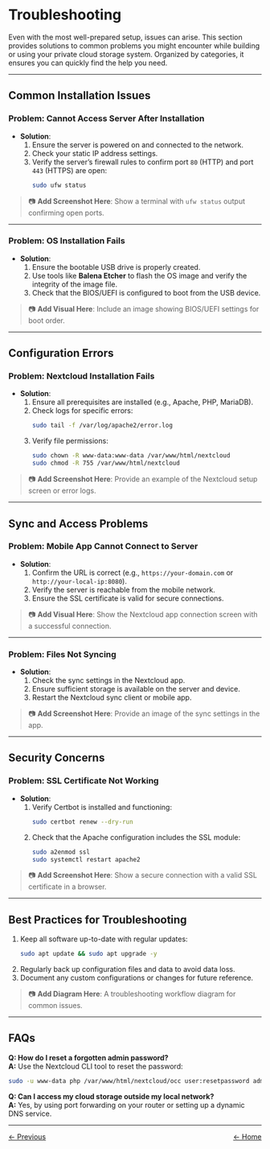 # Troubleshooting

Even with the most well-prepared setup, issues can arise. This section provides solutions to common problems you might encounter while building or using your private cloud storage system. Organized by categories, it ensures you can quickly find the help you need.

---

## Common Installation Issues

### **Problem: Cannot Access Server After Installation**
- **Solution**:
  1. Ensure the server is powered on and connected to the network.
  2. Check your static IP address settings.
  3. Verify the server’s firewall rules to confirm port `80` (HTTP) and port `443` (HTTPS) are open:
     ```bash
     sudo ufw status
     ```

> 📷 **Add Screenshot Here**: Show a terminal with `ufw status` output confirming open ports.

---

### **Problem: OS Installation Fails**
- **Solution**:
  1. Ensure the bootable USB drive is properly created.
  2. Use tools like **Balena Etcher** to flash the OS image and verify the integrity of the image file.
  3. Check that the BIOS/UEFI is configured to boot from the USB device.

> 📷 **Add Visual Here**: Include an image showing BIOS/UEFI settings for boot order.

---

## Configuration Errors

### **Problem: Nextcloud Installation Fails**
- **Solution**:
  1. Ensure all prerequisites are installed (e.g., Apache, PHP, MariaDB).
  2. Check logs for specific errors:
     ```bash
     sudo tail -f /var/log/apache2/error.log
     ```
  3. Verify file permissions:
     ```bash
     sudo chown -R www-data:www-data /var/www/html/nextcloud
     sudo chmod -R 755 /var/www/html/nextcloud
     ```

> 📷 **Add Screenshot Here**: Provide an example of the Nextcloud setup screen or error logs.

---

## Sync and Access Problems

### **Problem: Mobile App Cannot Connect to Server**
- **Solution**:
  1. Confirm the URL is correct (e.g., `https://your-domain.com` or `http://your-local-ip:8080`).
  2. Verify the server is reachable from the mobile network.
  3. Ensure the SSL certificate is valid for secure connections.

> 📷 **Add Visual Here**: Show the Nextcloud app connection screen with a successful connection.

---

### **Problem: Files Not Syncing**
- **Solution**:
  1. Check the sync settings in the Nextcloud app.
  2. Ensure sufficient storage is available on the server and device.
  3. Restart the Nextcloud sync client or mobile app.

> 📷 **Add Screenshot Here**: Provide an image of the sync settings in the app.

---

## Security Concerns

### **Problem: SSL Certificate Not Working**
- **Solution**:
  1. Verify Certbot is installed and functioning:
     ```bash
     sudo certbot renew --dry-run
     ```
  2. Check that the Apache configuration includes the SSL module:
     ```bash
     sudo a2enmod ssl
     sudo systemctl restart apache2
     ```

> 📷 **Add Screenshot Here**: Show a secure connection with a valid SSL certificate in a browser.

---

## Best Practices for Troubleshooting
1. Keep all software up-to-date with regular updates:
   ```bash
   sudo apt update && sudo apt upgrade -y
   ```
2. Regularly back up configuration files and data to avoid data loss.
3. Document any custom configurations or changes for future reference.

> 📷 **Add Diagram Here**: A troubleshooting workflow diagram for common issues.

---

## FAQs
**Q: How do I reset a forgotten admin password?**  
**A:** Use the Nextcloud CLI tool to reset the password:
```bash
sudo -u www-data php /var/www/html/nextcloud/occ user:resetpassword admin
```

**Q: Can I access my cloud storage outside my local network?**  
**A:** Yes, by using port forwarding on your router or setting up a dynamic DNS service.

---

<div style="display: flex; justify-content: space-between;">
  <a href="how-to-use">&larr; Previous</a>
  <a href="index">&larr; Home</a>
</div>
